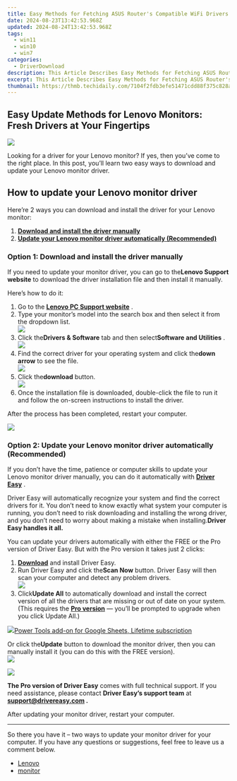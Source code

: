 ```yaml
---
title: Easy Methods for Fetching ASUS Router's Compatible WiFi Drivers Online
date: 2024-08-23T13:42:53.968Z
updated: 2024-08-24T13:42:53.968Z
tags:
  - win11
  - win10
  - win7
categories:
  - DriverDownload
description: This Article Describes Easy Methods for Fetching ASUS Router's Compatible WiFi Drivers Online
excerpt: This Article Describes Easy Methods for Fetching ASUS Router's Compatible WiFi Drivers Online
thumbnail: https://thmb.techidaily.com/7104f2fdb3efe51471cdd88f375c828abb8a0fae8ecd95c240012aa4c932f917.jpg
---
```


## Easy Update Methods for Lenovo Monitors: Fresh Drivers at Your Fingertips

![](https://images.drivereasy.com/wp-content/uploads/2022/07/lenovo-monitor.jpg)

 Looking for a driver for your Lenovo monitor? If yes, then you’ve come to the right place. In this post, you’ll learn two easy ways to download and update your Lenovo monitor driver.

## How to update your Lenovo monitor driver

 Here’re 2 ways you can download and install the driver for your Lenovo monitor:

1. **[Download and install the driver manually](https://tools.techidaily.com/drivereasy/download/)**
2. **[Update your Lenovo monitor driver automatically (Recommended)](https://www.drivereasy.com/knowledge/lenovo-monitor-driver-download-update/#option2)**

### Option 1: Download and install the driver manually

 If you need to update your monitor driver, you can go to the**Lenovo Support website** to download the driver installation file and then install it manually.

Here’s how to do it:

1. Go to the **[Lenovo PC Support website](https://shop-links.co/link/?exclusive=1&publisher_slug=itechdaily19598&url=https%3A%2F%2Fpcsupport.lenovo.com%2F)**  .
2. Type your monitor’s model into the search box and then select it from the dropdown list.  
![](https://images.drivereasy.com/wp-content/uploads/2022/07/lenovo-type-monitor-name.jpg)
3. Click the**Drivers & Software** tab and then select**Software and Utilities** .  
![](https://images.drivereasy.com/wp-content/uploads/2022/07/lenovo-driver-software.jpg)
4. Find the correct driver for your operating system and click the**down arrow** to see the file.  
![](https://images.drivereasy.com/wp-content/uploads/2022/07/lenovo-driver-down-arrow.jpg)
5. Click the**download** button.  
![](https://images.drivereasy.com/wp-content/uploads/2022/07/lenovo-driver-download.jpg)
6. Once the installation file is downloaded, double-click the file to run it and follow the on-screen instructions to install the driver.

After the process has been completed, restart your computer.

<!-- affiliate ads begin -->
<a href="https://estore.winxdvd.com/order/checkout.php?PRODS=4612444&QTY=1&AFFILIATE=108875&CART=1"><img src="https://www.winxdvd.com/affiliate/new-banner/pt-728x90.jpg" border="0"></a>
<!-- affiliate ads end -->
### Option 2: Update your Lenovo monitor driver automatically (Recommended)

 If you don’t have the time, patience or computer skills to update your Lenovo monitor driver manually, you can do it automatically with **[Driver Easy](https://tools.techidaily.com/drivereasy/download/)**  .

 Driver Easy will automatically recognize your system and find the correct drivers for it. You don’t need to know exactly what system your computer is running, you don’t need to risk downloading and installing the wrong driver, and you don’t need to worry about making a mistake when installing.**Driver Easy handles it all.**

 You can update your drivers automatically with either the FREE or the Pro version of Driver Easy. But with the Pro version it takes just 2 clicks:

1. **[Download](https://tools.techidaily.com/drivereasy/download/)**  and install Driver Easy.
2. Run Driver Easy and click the**Scan Now** button. Driver Easy will then scan your computer and detect any problem drivers.  
![](https://images.drivereasy.com/wp-content/uploads/2022/07/de-scan-now-11.jpg)
3. Click**Update All** to automatically download and install the correct version of all the drivers that are missing or out of date on your system. (This requires the **[Pro version](https://tools.techidaily.com/drivereasy/download/)**  — you’ll be prompted to upgrade when you click Update All.)  
<!-- affiliate ads begin -->
<a href="https://secure.2checkout.com/order/checkout.php?PRODS=4726807&QTY=1&AFFILIATE=108875&CART=1"><img src="https://secure.avangate.com/images/merchant/c14a8df1e1b4d5297e9cb30cb34d5a00/products/copy_copy_power-tools-48.png" border="0">Power Tools add-on for Google Sheets, Lifetime subscription</a>
<!-- affiliate ads end -->

 Or click the**Update** button to download the monitor driver, then you can manually install it (you can do this with the FREE version).  
![](https://images.drivereasy.com/wp-content/uploads/2022/07/lenovo-monitor-de.jpg)

<!-- affiliate ads begin -->
<a href="https://secure.2checkout.com/order/checkout.php?PRODS=32667153&QTY=1&AFFILIATE=108875&CART=1"><img src="https://www.coolmuster.com/uploads/image/20201228/feature02.png" border="0"></a>
<!-- affiliate ads end -->
**The Pro version of Driver Easy** comes with full technical support. If you need assistance, please contact **Driver Easy’s support team** at **[support@drivereasy.com](https://tools.techidaily.com/drivereasy/download/) .**

After updating your monitor driver, restart your computer.

---

 So there you have it – two ways to update your monitor driver for your computer. If you have any questions or suggestions, feel free to leave us a comment below.

* [Lenovo](https://tools.techidaily.com/drivereasy/download/)
* [monitor](https://tools.techidaily.com/drivereasy/download/)

<ins class="adsbygoogle"
     style="display:block"
     data-ad-format="autorelaxed"
     data-ad-client="ca-pub-7571918770474297"
     data-ad-slot="1223367746"></ins>



<ins class="adsbygoogle"
     style="display:block"
     data-ad-client="ca-pub-7571918770474297"
     data-ad-slot="8358498916"
     data-ad-format="auto"
     data-full-width-responsive="true"></ins>


